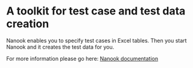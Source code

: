 # A toolkit for test case and test data creation

Nanook enables you to specify test cases in Excel tables.
Then you start Nanook and it creates the test data for you.

For more information please go here:
[Nanook documentation](http://nanook.io/) 
